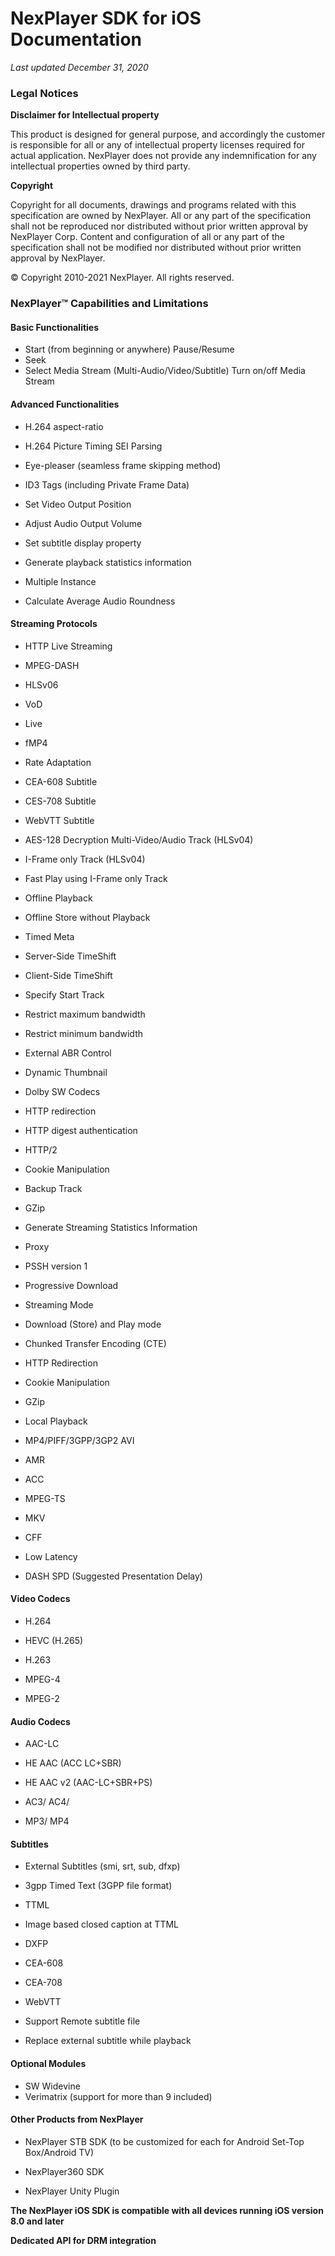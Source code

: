 # NexPlayer SDK for iOS Documentation
*Last updated December 31, 2020*

### Legal Notices

**Disclaimer for Intellectual property**

This product is designed for general purpose, and accordingly the customer is responsible for all or any of intellectual property licenses required for actual application. NexPlayer does not provide any indemnification for any intellectual properties owned by third party.

**Copyright**

Copyright for all documents, drawings and programs related with this specification are owned by NexPlayer.
All or any part of the specification shall not be reproduced nor distributed without prior written approval by NexPlayer Corp. Content and configuration of all or any part of the specification shall not be modified nor distributed without prior written approval by NexPlayer.

© Copyright 2010-2021 NexPlayer. All rights reserved.

### NexPlayer™ Capabilities and Limitations

#### Basic Functionalities
- Start (from beginning or anywhere) Pause/Resume
- Seek
- Select Media Stream (Multi-Audio/Video/Subtitle) Turn on/off Media Stream

#### Advanced Functionalities

- H.264 aspect-ratio

- H.264 Picture Timing SEI Parsing

- Eye-pleaser (seamless frame skipping method) 

- ID3 Tags (including Private Frame Data)

- Set Video Output Position

- Adjust Audio Output Volume

- Set subtitle display property

- Generate playback statistics information 

- Multiple Instance

- Calculate Average Audio Roundness

#### Streaming Protocols

- HTTP Live Streaming

- MPEG-DASH

- HLSv06

- VoD

- Live

- fMP4

- Rate Adaptation

- CEA-608 Subtitle

- CES-708 Subtitle

- WebVTT Subtitle

- AES-128 Decryption Multi-Video/Audio Track (HLSv04) 

- I-Frame only Track (HLSv04)

- Fast Play using I-Frame only Track 

- Offline Playback

- Offline Store without Playback 

- Timed Meta

- Server-Side TimeShift 

- Client-Side TimeShift

- Specify Start Track

- Restrict maximum bandwidth 

- Restrict minimum bandwidth 

- External ABR Control 

- Dynamic Thumbnail

- Dolby SW Codecs

- HTTP redirection

- HTTP digest authentication 

- HTTP/2 

- Cookie Manipulation 

- Backup Track

- GZip

- Generate Streaming Statistics Information 

- Proxy

- PSSH version 1

- Progressive Download

- Streaming Mode

- Download (Store) and Play mode 

- Chunked Transfer Encoding (CTE)

- HTTP Redirection

- Cookie Manipulation 

- GZip

- Local Playback

- MP4/PIFF/3GPP/3GP2 AVI

- AMR

- ACC

- MPEG-TS 

- MKV

- CFF

- Low Latency

- DASH SPD (Suggested Presentation Delay) 

#### Video Codecs

- H.264

- HEVC (H.265) 

- H.263

- MPEG-4 

- MPEG-2

#### Audio Codecs

- AAC-LC

- HE AAC (ACC LC+SBR)

- HE AAC v2 (AAC-LC+SBR+PS)

- AC3/ AC4/ 

- MP3/ MP4

#### Subtitles

- External Subtitles (smi, srt, sub, dfxp) 

- 3gpp Timed Text (3GPP file format)

- TTML

- Image based closed caption at TTML 

- DXFP

- CEA-608

- CEA-708

- WebVTT

- Support Remote subtitle file

- Replace external subtitle while playback

#### Optional Modules 

- SW Widevine
- Verimatrix (support for more than 9 included)

#### Other Products from NexPlayer

- NexPlayer STB SDK (to be customized for each for Android Set-Top Box/Android TV) 

- NexPlayer360 SDK

- NexPlayer Unity Plugin



**The NexPlayer iOS SDK is compatible with all devices running iOS version 8.0 and later**

**Dedicated API for DRM integration**
